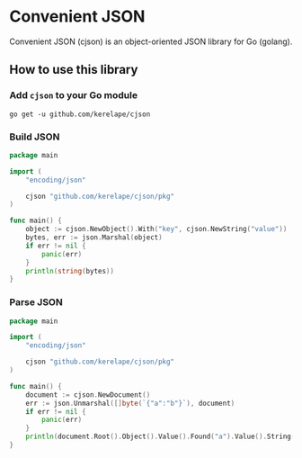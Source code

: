 <!-- 
MIT License

Copyright (c) 2023 kerelape

Permission is hereby granted, free of charge, to any person obtaining a copy
of this software and associated documentation files (the "Software"), to deal
in the Software without restriction, including without limitation the rights
to use, copy, modify, merge, publish, distribute, sublicense, and/or sell
copies of the Software, and to permit persons to whom the Software is
furnished to do so, subject to the following conditions:

The above copyright notice and this permission notice shall be included in
all copies or substantial portions of the Software.

THE SOFTWARE IS PROVIDED "AS IS", WITHOUT WARRANTY OF ANY KIND, EXPRESS OR
IMPLIED, INCLUDING BUT NOT LIMITED TO THE WARRANTIES OF MERCHANTABILITY,
FITNESS FOR A PARTICULAR PURPOSE AND NONINFRINGEMENT. IN NO EVENT SHALL THE
AUTHORS OR COPYRIGHT HOLDERS BE LIABLE FOR ANY CLAIM, DAMAGES OR OTHER
LIABILITY, WHETHER IN AN ACTION OF CONTRACT, TORT OR OTHERWISE, ARISING FROM,
OUT OF OR IN CONNECTION WITH THE SOFTWARE OR THE USE OR OTHER DEALINGS IN
THE SOFTWARE. 
-->
# Convenient JSON

Convenient JSON (cjson) is an object-oriented JSON library for Go (golang).

## How to use this library

### Add `cjson` to your Go module

```shell
go get -u github.com/kerelape/cjson
```

### Build JSON

```go
package main

import (
    "encoding/json"

    cjson "github.com/kerelape/cjson/pkg"
)

func main() {
    object := cjson.NewObject().With("key", cjson.NewString("value"))
    bytes, err := json.Marshal(object)
    if err != nil {
        panic(err)
    }
    println(string(bytes))
}
```

### Parse JSON

```go
package main

import (
    "encoding/json"

    cjson "github.com/kerelape/cjson/pkg"
)

func main() {
    document := cjson.NewDocument()
    err := json.Unmarshal([]byte(`{"a":"b"}`), document)
    if err != nil {
        panic(err)
    }
    println(document.Root().Object().Value().Found("a").Value().String().Value().Content())
}
```
